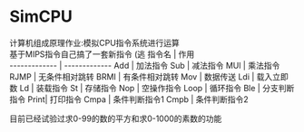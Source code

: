 # SimCPU
计算机组成原理作业:模拟CPU指令系统进行运算  
基于MIPS指令自己搞了一套新指令 (逃
指令名 | 作用  
 ------------- | -------------
 Add  | 加法指令
 Sub  | 减法指令
 MUl  | 乘法指令
 RJMP | 无条件相对跳转
 BRMI | 有条件相对跳转
 Mov  | 数据传送
 Ldi  | 载入立即数
 Ld   | 装载指令
 St   | 存储指令
 Nop  | 空操作指令
 Loop | 循环指令
 Ble  | 分支判断指令
 Print| 打印指令
 Cmpa | 条件判断指令1
 Cmpb | 条件判断指令2
 
 目前已经试验过求0-99的数的平方和求0-1000的素数的功能
